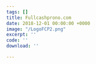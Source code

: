 ```yaml
---
tags: []
title: Fullcashprono.com
date: 2018-12-01 00:00:00 +0000
image: "/LogoFCP2.png"
excerpt: ''
code: ''
download: ''

---
```

